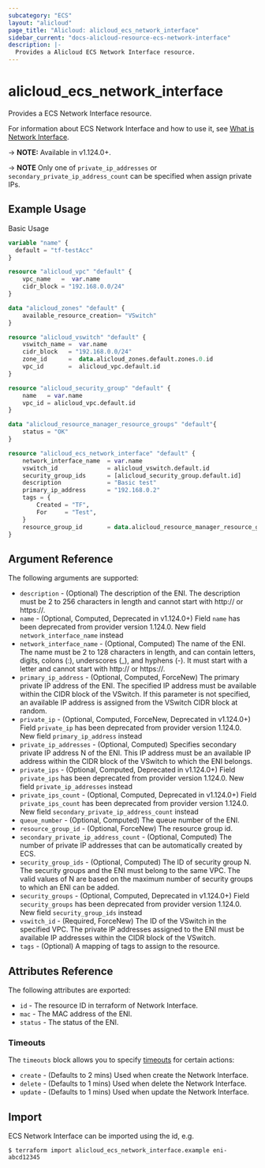 ```yaml
---
subcategory: "ECS"
layout: "alicloud"
page_title: "Alicloud: alicloud_ecs_network_interface"
sidebar_current: "docs-alicloud-resource-ecs-network-interface"
description: |-
  Provides a Alicloud ECS Network Interface resource.
---
```


# alicloud\_ecs\_network\_interface

Provides a ECS Network Interface resource.

For information about ECS Network Interface and how to use it, see [What is Network Interface](https://www.alibabacloud.com/help/en/doc-detail/58504.htm).

-> **NOTE:** Available in v1.124.0+.

-> **NOTE** Only one of `private_ip_addresses` or `secondary_private_ip_address_count` can be specified when assign private IPs. 

## Example Usage

Basic Usage

```terraform
variable "name" {
  default = "tf-testAcc"
}

resource "alicloud_vpc" "default" {
    vpc_name   =  var.name
    cidr_block = "192.168.0.0/24"
}

data "alicloud_zones" "default" {
    available_resource_creation= "VSwitch"
}

resource "alicloud_vswitch" "default" {
    vswitch_name =  var.name
    cidr_block   = "192.168.0.0/24"
    zone_id      =  data.alicloud_zones.default.zones.0.id
    vpc_id       =  alicloud_vpc.default.id
}

resource "alicloud_security_group" "default" {
    name   = var.name
    vpc_id = alicloud_vpc.default.id
}

data "alicloud_resource_manager_resource_groups" "default"{
    status = "OK"
}

resource "alicloud_ecs_network_interface" "default" {
    network_interface_name  = var.name
    vswitch_id              = alicloud_vswitch.default.id
    security_group_ids      = [alicloud_security_group.default.id]
    description             = "Basic test"
    primary_ip_address      = "192.168.0.2"
    tags = {
        Created = "TF",
        For     = "Test",
    }
    resource_group_id       = data.alicloud_resource_manager_resource_groups.default.ids.0
}

```

## Argument Reference

The following arguments are supported:

* `description` - (Optional) The description of the ENI. The description must be 2 to 256 characters in length and cannot start with http:// or https://.
* `name` - (Optional, Computed, Deprecated in v1.124.0+) Field `name` has been deprecated from provider version 1.124.0. New field `network_interface_name` instead
* `network_interface_name` - (Optional, Computed) The name of the ENI. The name must be 2 to 128 characters in length, and can contain letters, digits, colons (:), underscores (_), and hyphens (-). It must start with a letter and cannot start with http:// or https://.
* `primary_ip_address` - (Optional, Computed, ForceNew) The primary private IP address of the ENI. The specified IP address must be available within the CIDR block of the VSwitch. If this parameter is not specified, an available IP address is assigned from the VSwitch CIDR block at random.
* `private_ip` - (Optional, Computed, ForceNew, Deprecated in v1.124.0+) Field `private_ip` has been deprecated from provider version 1.124.0. New field `primary_ip_address` instead
* `private_ip_addresses` - (Optional, Computed) Specifies secondary private IP address N of the ENI. This IP address must be an available IP address within the CIDR block of the VSwitch to which the ENI belongs.
* `private_ips` - (Optional, Computed, Deprecated in v1.124.0+) Field `private_ips` has been deprecated from provider version 1.124.0. New field `private_ip_addresses` instead
* `private_ips_count` - (Optional, Computed, Deprecated in v1.124.0+) Field `private_ips_count` has been deprecated from provider version 1.124.0. New field `secondary_private_ip_address_count` instead
* `queue_number` - (Optional, Computed) The queue number of the ENI.
* `resource_group_id` - (Optional, ForceNew) The resource group id.
* `secondary_private_ip_address_count` - (Optional, Computed) The number of private IP addresses that can be automatically created by ECS.
* `security_group_ids` - (Optional, Computed) The ID of security group N. The security groups and the ENI must belong to the same VPC. The valid values of N are based on the maximum number of security groups to which an ENI can be added.
* `security_groups` - (Optional, Computed, Deprecated in v1.124.0+) Field `security_groups` has been deprecated from provider version 1.124.0. New field `security_group_ids` instead
* `vswitch_id` - (Required, ForceNew) The ID of the VSwitch in the specified VPC. The private IP addresses assigned to the ENI must be available IP addresses within the CIDR block of the VSwitch.
* `tags` - (Optional) A mapping of tags to assign to the resource.

## Attributes Reference

The following attributes are exported:

* `id` - The resource ID in terraform of Network Interface.
* `mac` - The MAC address of the ENI.
* `status` - The status of the ENI.

### Timeouts

The `timeouts` block allows you to specify [timeouts](https://www.terraform.io/docs/configuration-0-11/resources.html#timeouts) for certain actions:

* `create` - (Defaults to 2 mins) Used when create the Network Interface.
* `delete` - (Defaults to 1 mins) Used when delete the Network Interface.
* `update` - (Defaults to 1 mins) Used when update the Network Interface.

## Import

ECS Network Interface can be imported using the id, e.g.

```
$ terraform import alicloud_ecs_network_interface.example eni-abcd12345
```